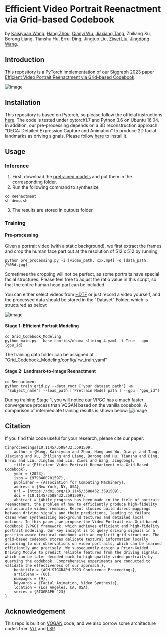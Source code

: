 # Efficient Video Portrait Reenactment via Grid-based Codebook
by [Kaisiyuan Wang](https://unibruce.github.io/), [Hang Zhou](https://hangz-nju-cuhk.github.io/), [Qianyi Wu](https://wuqianyi.top/), [Jiaxiang Tang](https://me.kiui.moe/), Zhiliang Xu, Borong Liang, Tianshu Hu, Errui Ding, Jingtuo Liu, [Ziwei Liu](https://liuziwei7.github.io/), [Jingdong Wang](https://jingdongwang2017.github.io/).
## Introduction
This repository is a PyTorch implementation of our Siggraph 2023 paper [Efficient Video Portrait Reenactment via Grid-based Codebook](https://wywu.github.io/projects/VPGC_website).

![image](https://github.com/uniBruce/VPGC_Pytorch/tree/main/Figures/pipeline.png)

## Installation 
This repository is based on Pytorch, so please follow the official instructions [here](https://pytorch.org/). The code is tested under pytorch1.7 and Python 3.6 on Ubuntu 16.04.
In addition, our pre-processing depends on a 3D reconstruction approach "DECA: Detailed Expression Capture and Animation" to produce 2D facial landmarks as driving signals. Please follow [here](https://github.com/yfeng95/DECA) to install it.

## Usage

### Inference
1. First, download the [pretrained models](https://unisyd-my.sharepoint.com/:f:/g/personal/kaisiyuan_wang_sydney_edu_au/Erym9uRQ_2ZMjxiIJu2Ru78BooBB5TMPxGVFVOKi-7AyhQ?e=Wferw2) and put them in the corresponding folder.
3. Run the following command to synthesize
```
cd Reenactment
sh demo.sh
```
3. The results are stored in outputs folder. 

### Training
#### Pre-processing
Given a portrait video (with a static background), we first extract the frames and crop the human face part out at the resolution of 512 x 512 by running
```
python pre_processing.py -i [video_path, xxx.mp4] -o [data_path, /%05d.jpg]
```
Sometimes the cropping will not be perfect, as some portraits have special facial structures. Please feel free to adjust the ratio value in this script, so that the entire human head part can be included.

You can either select videos from [HDTF](https://github.com/MRzzm/HDTF) or just record a video yourself, and the processed data should be stored in the "Dataset" Folder, which is structured as below:


![image](https://github.com/uniBruce/VPGC_Pytorch/tree/main/Figures/dataset.png)
                  

#### Stage 1: Efficient Portrait Modeling
```
cd Grid_Codebook_Modeling
python main.py --base configs/obama_sliding_4.yaml -t True --gpu [gpu_id]
```
The training data folder can be assigned at "Grid_Codebook_Modeling/config/lrw_train.yaml"
#### Stage 2: Landmark-to-Image Reenactment
```
cd Reenactment
python train_grid.py --data_root ['your dataset path'] -m ['Subject_name'] --load_path ['Pretrain Model path'] --gpu ["gpu_id"]
```
During training Stage 1, you will notice our VPGC has a much faster convergence process than VQGAN based on the vanilla codebook. A comparison of intermediate training results is shown below:
![image](https://github.com/uniBruce/VPGC_Pytorch/tree/main/Figures/efficiency.gif)
## Citation
If you find this code useful for your research, please cite our paper:
```
@inproceedings{10.1145/3588432.3591509,
    author = {Wang, Kaisiyuan and Zhou, Hang and Wu, Qianyi and Tang, Jiaxiang and Xu, Zhiliang and Liang, Borong and Hu, Tianshu and Ding, Errui and Liu, Jingtuo and Liu, Ziwei and Wang, Jingdong},
    title = {Efficient Video Portrait Reenactment via Grid-Based Codebook},
    year = {2023},
    isbn = {9798400701597},
    publisher = {Association for Computing Machinery},
    address = {New York, NY, USA},
    url = {https://doi.org/10.1145/3588432.3591509},
    doi = {10.1145/3588432.3591509},
    abstract = {While progress has been made in the field of portrait reenactment, the problem of how to efficiently produce high-fidelity and accurate videos remains. Recent studies build direct mappings between driving signals and their predictions, leading to failure cases when synthesizing background textures and detailed local motions. In this paper, we propose the Video Portrait via Grid-based Codebook (VPGC) framework, which achieves efficient and high-fidelity portrait modeling. Our key insight is to query driving signals in a position-aware textural codebook with an explicit grid structure. The grid-based codebook stores delicate textural information locally according to our observations on video portraits, which can be learned efficiently and precisely. We subsequently design a Prior-Guided Driving Module to predict reliable features from the driving signals, which can be later decoded back to high-quality video portraits by querying the codebook. Comprehensive experiments are conducted to validate the effectiveness of our approach.},
    booktitle = {ACM SIGGRAPH 2023 Conference Proceedings},
    articleno = {66},
    numpages = {9},
    keywords = {Facial Animation, Video Synthesis},
    location = {Los Angeles, CA, USA},
    series = {SIGGRAPH '23}
}
```
## Acknowledgement
This repo is built on [VQGAN](https://github.com/CompVis/taming-transformers) code, and we also borrow some architecture codes from [ViT](https://github.com/lucidrains/vit-pytorch) and [LSP](https://github.com/YuanxunLu/LiveSpeechPortraits).
